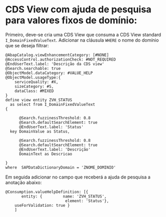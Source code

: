 # CDS View com ajuda de pesquisa para valores fixos de domínio:

Primeiro, deve-se cria uma CDS View que consuma a CDS View standard `I_DomainFixedValueText`.
Adicionar na cláusula `WHERE` o nome do domínio que se deseja filtrar:

```ABAP CDS
@AbapCatalog.viewEnhancementCategory: [#NONE]
@AccessControl.authorizationCheck: #NOT_REQUIRED
@EndUserText.label: 'Descrição da CDS view'
@Search.searchable: true
@ObjectModel.dataCategory: #VALUE_HELP
@ObjectModel.usageType:{
    serviceQuality: #X,
    sizeCategory: #S,
    dataClass: #MIXED
}
define view entity ZVH_STATUS
  as select from I_DomainFixedValueText
{

      @Search.fuzzinessThreshold: 0.8
      @Search.defaultSearchElement: true
      @EndUserText.label: 'Status'
  key DomainValue as Status,

      @Search.fuzzinessThreshold: 0.8
      @Search.defaultSearchElement: true
      @EndUserText.label: 'Descrição'
      DomainText as Descricao

}
where  SAPDataDictionaryDomain = 'ZNOME_DOMINIO' 
```

Em seguida adicionar no campo que receberá a ajuda de pesquisa a anotação abaixo:

```ABAP CDS
@Consumption.valueHelpDefinition: [{
       entity: {         name: 'ZVH_STATUS',
                          element: 'Status'},
    useForValidation: true }
    ]         
```    
